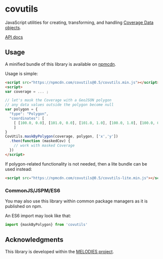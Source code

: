 # covutils

JavaScript utilities for creating, transforming, and handling [Coverage Data objects](https://github.com/Reading-eScience-Centre/coverage-jsapi).

[API docs](https://doc.esdoc.org/github.com/Reading-eScience-Centre/covutils/)

## Usage

A minified bundle of this library is available on [npmcdn](https://npmcdn.com/covutils/).

Usage is simple:
```html
<script src="https://npmcdn.com/covutils@0.5/covutils.min.js"></script>
<script>
var coverage = ... ;

// let's mask the Coverage with a GeoJSON polygon
// any data values outside the polygon become null
var polygon = {
  "type": "Polygon",
  "coordinates": [
    [ [100.0, 0.0], [101.0, 0.0], [101.0, 1.0], [100.0, 1.0], [100.0, 0.0] ]
    ]
}
CovUtils.maskByPolygon(coverage, polygon, ['x','y'])
  .then(function (maskedCov) {
    // work with masked Coverage
  })
</script>
```

If polygon-related functionality is not needed, then a lite bundle can be used instead:
```html
<script src="https://npmcdn.com/covutils@0.5/covutils-lite.min.js"></script>
```

### CommonJS/JSPM/ES6

You may also use this library within common package managers as it is published on npm.

An ES6 import may look like that:

```js
import {maskByPolygon} from 'covutils'
```

## Acknowledgments

This library is developed within the [MELODIES project](http://www.melodiesproject.eu).